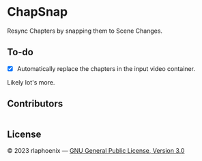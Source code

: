 # ChapSnap

Resync Chapters by snapping them to Scene Changes.

## To-do

- [x] Automatically replace the chapters in the input video container.

Likely lot's more.

## Contributors

<a href="https://github.com/rlaphoenix"><img src="https://images.weserv.nl/?url=avatars.githubusercontent.com/u/17136956?v=4&h=25&w=25&fit=cover&mask=circle&maxage=7d" alt=""/></a>

## License

© 2023 rlaphoenix — [GNU General Public License, Version 3.0](LICENSE)

